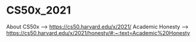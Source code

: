 # CS50x_2021
About CS50x --> https://cs50.harvard.edu/x/2021/
Academic Honesty --> https://cs50.harvard.edu/x/2021/honesty/#:~:text=Academic%20Honesty
